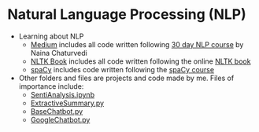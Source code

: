 # Natural Language Processing (NLP)
- Learning about NLP
  - [Medium](Medium) includes all code written following [30 day NLP course](https://medium.com/coders-mojo/day-1-30-days-of-natural-language-processing-series-with-projects-b29211d5450c) by Naina Chaturvedi
  - [NLTK Book](NLTK%20Book) includes all code written following the online [NLTK book](https://www.nltk.org/book/)
  - [spaCy](spaCy) includes code written following the [spaCy course](https://course.spacy.io/en)
- Other folders and files are projects and code made by me. Files of importance include: 
  - [SentiAnalysis.ipynb](Projects/SentiAnalysis.ipynb)
  - [ExtractiveSummary.py](Projects/ExtractiveSummary.py)
  - [BaseChatbot.py](Projects/BaseChatbot.py)
  - [GoogleChatbot.py](Projects/GoogleChatbot.py)
